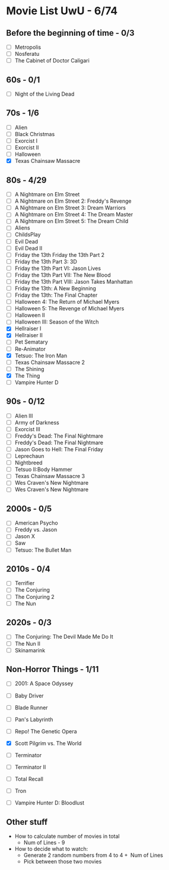 # Movie List UwU - 6/74
 
## Before the beginning of time - 0/3
- [ ] Metropolis
- [ ] Nosferatu
- [ ] The Cabinet of Doctor Caligari
## 60s - 0/1
- [ ] Night of the Living Dead 
## 70s - 1/6
- [ ] Alien 
- [ ] Black Christmas
- [ ] Exorcist I 
- [ ] Exorcist II
- [ ] Halloween
- [x] Texas Chainsaw Massacre
## 80s - 4/29
- [ ] A Nightmare on Elm Street 
- [ ] A Nightmare on Elm Street 2: Freddy's Revenge
- [ ] A Nightmare on Elm Street 3: Dream Warriors 
- [ ] A Nightmare on Elm Street 4: The Dream Master 
- [ ] A Nightmare on Elm Street 5: The Dream Child
- [ ] Aliens
- [ ] ChildsPlay
- [ ] Evil Dead 
- [ ] Evil Dead II 
- [ ] Friday the 13th Friday the 13th Part 2 
- [ ] Friday the 13th Part 3: 3D 
- [ ] Friday the 13th Part VI: Jason Lives 
- [ ] Friday the 13th Part VII: The New Blood 
- [ ] Friday the 13th Part VIII: Jason Takes Manhattan
- [ ] Friday the 13th: A New Beginning 
- [ ] Friday the 13th: The Final Chapter 
- [ ] Halloween 4: The Return of Michael Myers 
- [ ] Halloween 5: The Revenge of Michael Myers
- [ ] Halloween II 
- [ ] Halloween III: Season of the Witch
- [x] Hellraiser I
- [x] Hellraiser II
- [ ] Pet Sematary 
- [ ] Re-Animator
- [x] Tetsuo: The Iron Man
- [ ] Texas Chainsaw Massacre 2 
- [ ] The Shining
- [x] The Thing
- [ ] Vampire Hunter D

## 90s - 0/12
- [ ] Alien III
- [ ] Army of Darkness 
- [ ] Exorcist III
- [ ] Freddy's Dead: The Final Nightmare 
- [ ] Freddy's Dead: The Final Nightmare 
- [ ] Jason Goes to Hell: The Final Friday
- [ ] Leprechaun
- [ ] Nightbreed
- [ ] Tetsuo II:Body Hammer
- [ ] Texas Chainsaw Massacre 3 
- [ ] Wes Craven's New Nightmare
- [ ] Wes Craven's New Nightmare
## 2000s - 0/5
- [ ] American Psycho 
- [ ] Freddy vs. Jason
- [ ] Jason X
- [ ] Saw
- [ ] Tetsuo: The Bullet Man
## 2010s - 0/4
- [ ] Terrifier
- [ ] The Conjuring
- [ ] The Conjuring 2
- [ ] The Nun
## 2020s - 0/3
- [ ] The Conjuring: The Devil Made Me Do It
- [ ] The Nun II
- [ ] Skinamarink
## Non-Horror Things - 1/11
- [ ] 2001: A Space Odyssey
- [ ] Baby Driver
- [ ] Blade Runner
- [ ] Pan's Labyrinth
- [ ] Repo! The Genetic Opera
- [x] Scott Pilgrim vs. The World
- [ ] Terminator
- [ ] Terminator II
- [ ] Total Recall
- [ ] Tron
- [ ] Vampire Hunter D: Bloodlust


## Other stuff
- How to calculate number of movies in total
    - Num of Lines - 9
- How to decide what to watch: 
    - Generate 2 random numbers from $4$ to $4 + \text{ Num of Lines}$
    - Pick between those two movies
